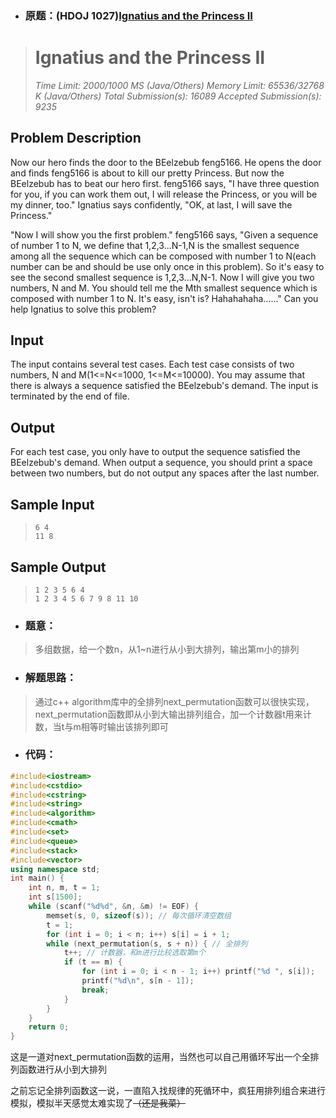 - ### 原题：(HDOJ 1027)[Ignatius and the Princess II](http://acm.hdu.edu.cn/showproblem.php?pid=1027)

> # Ignatius and the Princess II
>
> *Time Limit: 2000/1000 MS (Java/Others)  Memory Limit: 65536/32768 K (Java/Others)*
> *Total Submission(s): 16089  Accepted Submission(s): 9235*
> 
>

## Problem Description

Now our hero finds the door to the BEelzebub feng5166. He opens the door and finds feng5166 is about to kill our pretty Princess. But now the BEelzebub has to beat our hero first. feng5166 says, "I have three question for you, if you can work them out, I will release the Princess, or you will be my dinner, too." Ignatius says confidently, "OK, at last, I will save the Princess."

"Now I will show you the first problem." feng5166 says, "Given a sequence of number 1 to N, we define that 1,2,3...N-1,N is the smallest sequence among all the sequence which can be composed with number 1 to N(each number can be and should be use only once in this problem). So it's easy to see the second smallest sequence is 1,2,3...N,N-1. Now I will give you two numbers, N and M. You should tell me the Mth smallest sequence which is composed with number 1 to N. It's easy, isn't is? Hahahahaha......"
Can you help Ignatius to solve this problem?





## Input

The input contains several test cases. Each test case consists of two numbers, N and M(1<=N<=1000, 1<=M<=10000). You may assume that there is always a sequence satisfied the BEelzebub's demand. The input is terminated by the end of file.





## Output

For each test case, you only have to output the sequence satisfied the BEelzebub's demand. When output a sequence, you should print a space between two numbers, but do not output any spaces after the last number.



## Sample Input



> ```
> 6 4
> 11 8
> ```



## Sample Output



> ```
> 1 2 3 5 6 4
> 1 2 3 4 5 6 7 9 8 11 10
> ```



- ### 题意：

> 多组数据，给一个数n，从1~n进行从小到大排列，输出第m小的排列



- ### 解题思路：

> 通过c++ algorithm库中的全排列next_permutation函数可以很快实现，next_permutation函数即从小到大输出排列组合，加一个计数器t用来计数，当t与m相等时输出该排列即可



- ### 代码：

~~~cpp
#include<iostream>
#include<cstdio>
#include<cstring>
#include<string>
#include<algorithm>
#include<cmath>
#include<set>
#include<queue>
#include<stack>
#include<vector>
using namespace std;
int main() {
	int n, m, t = 1;
	int s[1500];
	while (scanf("%d%d", &n, &m) != EOF) {
		memset(s, 0, sizeof(s)); // 每次循环清空数组 
		t = 1;
		for (int i = 0; i < n; i++) s[i] = i + 1;
		while (next_permutation(s, s + n)) { // 全排列 
			t++; // 计数器，和m进行比较选取第m个 
			if (t == m) {
				for (int i = 0; i < n - 1; i++) printf("%d ", s[i]);
				printf("%d\n", s[n - 1]);
				break;
			}
		}
	}
	return 0;
}
~~~

这是一道对next_permutation函数的运用，当然也可以自己用循环写出一个全排列函数进行从小到大排列

之前忘记全排列函数这一说，一直陷入找规律的死循环中，疯狂用排列组合来进行模拟，模拟半天感觉太难实现了~~（还是我菜）~~

